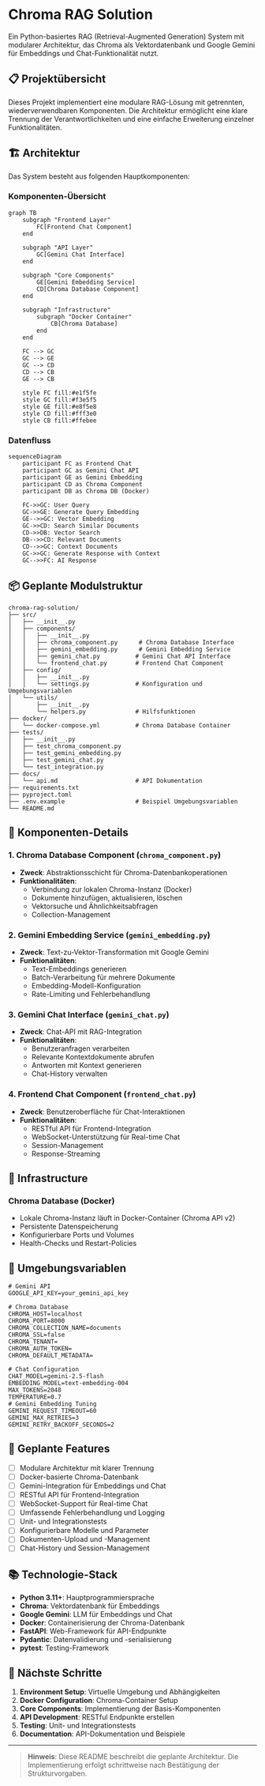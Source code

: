 # Chroma RAG Solution

Ein Python-basiertes RAG (Retrieval-Augmented Generation) System mit modularer Architektur, das Chroma als Vektordatenbank und Google Gemini für Embeddings und Chat-Funktionalität nutzt.

## 📋 Projektübersicht

Dieses Projekt implementiert eine modulare RAG-Lösung mit getrennten, wiederverwendbaren Komponenten. Die Architektur ermöglicht eine klare Trennung der Verantwortlichkeiten und eine einfache Erweiterung einzelner Funktionalitäten.

## 🏗️ Architektur

Das System besteht aus folgenden Hauptkomponenten:

### Komponenten-Übersicht

```mermaid
graph TB
    subgraph "Frontend Layer"
        FC[Frontend Chat Component]
    end

    subgraph "API Layer"
        GC[Gemini Chat Interface]
    end

    subgraph "Core Components"
        GE[Gemini Embedding Service]
        CD[Chroma Database Component]
    end

    subgraph "Infrastructure"
        subgraph "Docker Container"
            CB[Chroma Database]
        end
    end

    FC --> GC
    GC --> GE
    GC --> CD
    CD --> CB
    GE --> CB

    style FC fill:#e1f5fe
    style GC fill:#f3e5f5
    style GE fill:#e8f5e8
    style CD fill:#fff3e0
    style CB fill:#ffebee
```

### Datenfluss

```mermaid
sequenceDiagram
    participant FC as Frontend Chat
    participant GC as Gemini Chat API
    participant GE as Gemini Embedding
    participant CD as Chroma Component
    participant DB as Chroma DB (Docker)

    FC->>GC: User Query
    GC->>GE: Generate Query Embedding
    GE-->>GC: Vector Embedding
    GC->>CD: Search Similar Documents
    CD->>DB: Vector Search
    DB-->>CD: Relevant Documents
    CD-->>GC: Context Documents
    GC->>GC: Generate Response with Context
    GC-->>FC: AI Response
```

## 📦 Geplante Modulstruktur

```
chroma-rag-solution/
├── src/
│   ├── __init__.py
│   ├── components/
│   │   ├── __init__.py
│   │   ├── chroma_component.py      # Chroma Database Interface
│   │   ├── gemini_embedding.py      # Gemini Embedding Service
│   │   ├── gemini_chat.py          # Gemini Chat API Interface
│   │   └── frontend_chat.py        # Frontend Chat Component
│   ├── config/
│   │   ├── __init__.py
│   │   └── settings.py             # Konfiguration und Umgebungsvariablen
│   └── utils/
│       ├── __init__.py
│       └── helpers.py              # Hilfsfunktionen
├── docker/
│   └── docker-compose.yml          # Chroma Database Container
├── tests/
│   ├── __init__.py
│   ├── test_chroma_component.py
│   ├── test_gemini_embedding.py
│   ├── test_gemini_chat.py
│   └── test_integration.py
├── docs/
│   └── api.md                      # API Dokumentation
├── requirements.txt
├── pyproject.toml
├── .env.example                    # Beispiel Umgebungsvariablen
└── README.md
```

## 🔧 Komponenten-Details

### 1. Chroma Database Component (`chroma_component.py`)

- **Zweck**: Abstraktionsschicht für Chroma-Datenbankoperationen
- **Funktionalitäten**:
  - Verbindung zur lokalen Chroma-Instanz (Docker)
  - Dokumente hinzufügen, aktualisieren, löschen
  - Vektorsuche und Ähnlichkeitsabfragen
  - Collection-Management

### 2. Gemini Embedding Service (`gemini_embedding.py`)

- **Zweck**: Text-zu-Vektor-Transformation mit Google Gemini
- **Funktionalitäten**:
  - Text-Embeddings generieren
  - Batch-Verarbeitung für mehrere Dokumente
  - Embedding-Modell-Konfiguration
  - Rate-Limiting und Fehlerbehandlung

### 3. Gemini Chat Interface (`gemini_chat.py`)

- **Zweck**: Chat-API mit RAG-Integration
- **Funktionalitäten**:
  - Benutzeranfragen verarbeiten
  - Relevante Kontextdokumente abrufen
  - Antworten mit Kontext generieren
  - Chat-History verwalten

### 4. Frontend Chat Component (`frontend_chat.py`)

- **Zweck**: Benutzeroberfläche für Chat-Interaktionen
- **Funktionalitäten**:
  - RESTful API für Frontend-Integration
  - WebSocket-Unterstützung für Real-time Chat
  - Session-Management
  - Response-Streaming

## 🐳 Infrastructure

### Chroma Database (Docker)

- Lokale Chroma-Instanz läuft in Docker-Container (Chroma API v2)
- Persistente Datenspeicherung
- Konfigurierbare Ports und Volumes
- Health-Checks und Restart-Policies

## 🔑 Umgebungsvariablen

```env
# Gemini API
GOOGLE_API_KEY=your_gemini_api_key

# Chroma Database
CHROMA_HOST=localhost
CHROMA_PORT=8000
CHROMA_COLLECTION_NAME=documents
CHROMA_SSL=false
CHROMA_TENANT=
CHROMA_AUTH_TOKEN=
CHROMA_DEFAULT_METADATA=

# Chat Configuration
CHAT_MODEL=gemini-2.5-flash
EMBEDDING_MODEL=text-embedding-004
MAX_TOKENS=2048
TEMPERATURE=0.7
# Gemini Embedding Tuning
GEMINI_REQUEST_TIMEOUT=60
GEMINI_MAX_RETRIES=3
GEMINI_RETRY_BACKOFF_SECONDS=2
```

## 🚀 Geplante Features

- [ ] Modulare Architektur mit klarer Trennung
- [ ] Docker-basierte Chroma-Datenbank
- [ ] Gemini-Integration für Embeddings und Chat
- [ ] RESTful API für Frontend-Integration
- [ ] WebSocket-Support für Real-time Chat
- [ ] Umfassende Fehlerbehandlung und Logging
- [ ] Unit- und Integrationstests
- [ ] Konfigurierbare Modelle und Parameter
- [ ] Dokumenten-Upload und -Management
- [ ] Chat-History und Session-Management

## 📚 Technologie-Stack

- **Python 3.11+**: Hauptprogrammiersprache
- **Chroma**: Vektordatenbank für Embeddings
- **Google Gemini**: LLM für Embeddings und Chat
- **Docker**: Containerisierung der Chroma-Datenbank
- **FastAPI**: Web-Framework für API-Endpunkte
- **Pydantic**: Datenvalidierung und -serialisierung
- **pytest**: Testing-Framework

## 📖 Nächste Schritte

1. **Environment Setup**: Virtuelle Umgebung und Abhängigkeiten
2. **Docker Configuration**: Chroma-Container Setup
3. **Core Components**: Implementierung der Basis-Komponenten
4. **API Development**: RESTful Endpunkte erstellen
5. **Testing**: Unit- und Integrationstests
6. **Documentation**: API-Dokumentation und Beispiele

---

> **Hinweis**: Diese README beschreibt die geplante Architektur. Die Implementierung erfolgt schrittweise nach Bestätigung der Strukturvorgaben.
